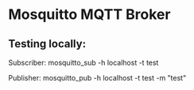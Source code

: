 # Mosquitto MQTT Broker

## Testing locally:

Subscriber: mosquitto_sub -h localhost -t test

Publisher: mosquitto_pub -h localhost -t test -m "test"